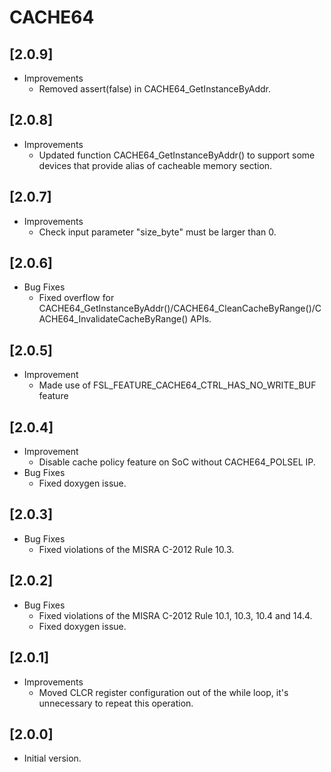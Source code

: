 # CACHE64

## [2.0.9]

- Improvements
  - Removed assert(false) in CACHE64_GetInstanceByAddr.

## [2.0.8]

- Improvements
  - Updated function CACHE64_GetInstanceByAddr() to support some devices
    that provide alias of cacheable memory section.

## [2.0.7]

- Improvements
  - Check input parameter "size_byte" must be larger than 0.

## [2.0.6]

- Bug Fixes
  - Fixed overflow for CACHE64_GetInstanceByAddr()/CACHE64_CleanCacheByRange()/CACHE64_InvalidateCacheByRange() APIs.

## [2.0.5]

- Improvement
  - Made use of FSL_FEATURE_CACHE64_CTRL_HAS_NO_WRITE_BUF feature

## [2.0.4]

- Improvement
  - Disable cache policy feature on SoC without CACHE64_POLSEL IP.
- Bug Fixes
  - Fixed doxygen issue.

## [2.0.3]

- Bug Fixes
  - Fixed violations of the MISRA C-2012 Rule 10.3.

## [2.0.2]

- Bug Fixes
  - Fixed violations of the MISRA C-2012 Rule 10.1, 10.3, 10.4 and 14.4.
  - Fixed doxygen issue.

## [2.0.1]

- Improvements
  - Moved CLCR register configuration out of the while loop, it's unnecessary to repeat this operation.

## [2.0.0]

- Initial version.
